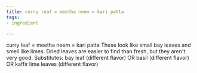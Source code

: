 ```yaml
---
title: curry leaf = meetha neem = kari patta
tags:
- ingredient

---
```

curry leaf = meetha neem = kari patta These look like small bay leaves and smell like limes. Dried leaves are easier to find than fresh, but they aren't very good. Substitutes: bay leaf (different flavor) OR basil (different flavor) OR kaffir lime leaves (different flavor)
